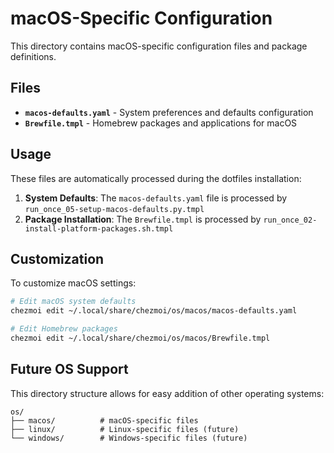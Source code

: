 # macOS-Specific Configuration

This directory contains macOS-specific configuration files and package definitions.

## Files

- **`macos-defaults.yaml`** - System preferences and defaults configuration
- **`Brewfile.tmpl`** - Homebrew packages and applications for macOS

## Usage

These files are automatically processed during the dotfiles installation:

1. **System Defaults**: The `macos-defaults.yaml` file is processed by `run_once_05-setup-macos-defaults.py.tmpl`
2. **Package Installation**: The `Brewfile.tmpl` is processed by `run_once_02-install-platform-packages.sh.tmpl`

## Customization

To customize macOS settings:

```bash
# Edit macOS system defaults
chezmoi edit ~/.local/share/chezmoi/os/macos/macos-defaults.yaml

# Edit Homebrew packages
chezmoi edit ~/.local/share/chezmoi/os/macos/Brewfile.tmpl
```

## Future OS Support

This directory structure allows for easy addition of other operating systems:

```
os/
├── macos/          # macOS-specific files
├── linux/          # Linux-specific files (future)
└── windows/        # Windows-specific files (future)
```
